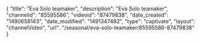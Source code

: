 {
    "title": "Eva Solo teamaker",
    "description": "Eva Solo teamaker",
    "channelid": "85595586",
    "videoid": "87479838",
    "date_created": "1490658143",
    "date_modified": "1491347492",
    "type": "captivate",
    "layout": "channelVideo",
    "url": "\/seasonal\/eva-solo-teamaker\/85595586-87479838"
}